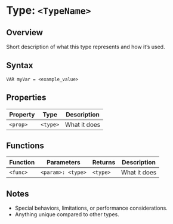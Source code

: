 # Type: `<TypeName>`

## Overview

Short description of what this type represents and how it’s used.

## Syntax

```ysharpe
VAR myVar = <example_value>
```

## Properties

| Property | Type     | Description  |
| -------- | -------- | ------------ |
| `<prop>` | `<type>` | What it does |

## Functions


| Function | Parameters        | Returns  | Description  |
| -------- | ----------------- | -------- | ------------ |
| `<func>` | `<param>: <type>` | `<type>` | What it does |


## Notes

* Special behaviors, limitations, or performance considerations.
* Anything unique compared to other types.


